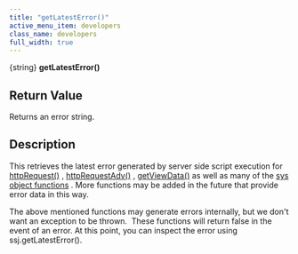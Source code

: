 ```yaml
---
title: "getLatestError()"
active_menu_item: developers
class_name: developers
full_width: true
---
```



{string} **getLatestError()**

## Return Value

Returns an error string.

## Description

This retrieves the latest error generated by server side script execution for [httpRequest()](../web-service-calls/httprequest2) , [httpRequestAdv()](../web-service-calls/httprequestadv) , [getViewData()](../database/getviewdata2) as well as many of the [sys object functions](../../sys-object/) . More functions may be added in the future that provide error data in this way.

The above mentioned functions may generate errors internally, but we don't want an exception to be thrown.  These functions will return false in the event of an error. At this point, you can inspect the error using ssj.getLatestError().

